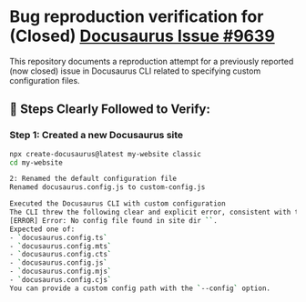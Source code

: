 # Bug reproduction verification for (Closed) [Docusaurus Issue #9639](https://github.com/facebook/docusaurus/issues/9639)

This repository documents a reproduction attempt for a previously reported (now closed) issue in Docusaurus CLI related to specifying custom configuration files.

## 📝 Steps Clearly Followed to Verify:

### Step 1: Created a new Docusaurus site

```bash
npx create-docusaurus@latest my-website classic
cd my-website

2: Renamed the default configuration file
Renamed docusaurus.config.js to custom-config.js

Executed the Docusaurus CLI with custom configuration
The CLI threw the following clear and explicit error, consistent with the original issue’s reported:
[ERROR] Error: No config file found in site dir ``.
Expected one of:
- `docusaurus.config.ts`
- `docusaurus.config.mts`
- `docusaurus.config.cts`
- `docusaurus.config.js`
- `docusaurus.config.mjs`
- `docusaurus.config.cjs`
You can provide a custom config path with the `--config` option.

